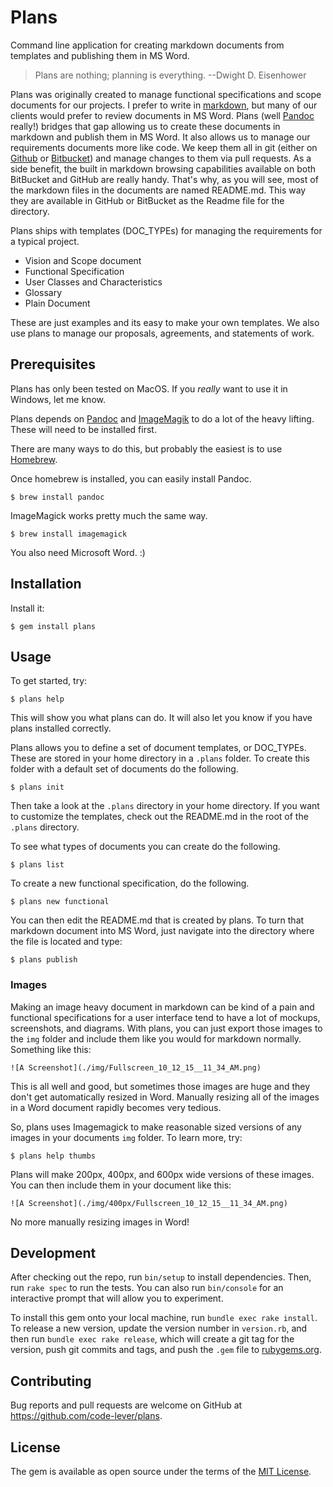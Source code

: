 # Plans

Command line application for creating markdown documents from templates and publishing them in MS Word.

> Plans are nothing; planning is everything. --Dwight D. Eisenhower

Plans was originally created to manage functional specifications and scope documents for our projects. I prefer to write in [markdown](https://daringfireball.net/projects/markdown/), but many of our clients would prefer to review documents in MS Word. Plans (well [Pandoc](http://pandoc.org) really!) bridges that gap allowing us to create these documents in markdown and publish them in MS Word. It also allows us to manage our requirements documents more like code. We keep them all in git (either on [Github](https://github.com) or [Bitbucket](https://bitbucket.org)) and manage changes to them via pull requests. As a side benefit, the built in markdown browsing capabilities available on both BitBucket and GitHub are really handy. That's why, as you will see, most of the markdown files in the documents are named README.md. This way they are available in GitHub or BitBucket as the Readme file for the directory.

Plans ships with templates (DOC_TYPEs) for managing the requirements for a typical project.

* Vision and Scope document
* Functional Specification
* User Classes and Characteristics
* Glossary
* Plain Document 

These are just examples and its easy to make your own templates. We also use plans to manage our proposals, agreements, and statements of work.

## Prerequisites

Plans has only been tested on MacOS. If you *really* want to use it in Windows, let me know.

Plans depends on [Pandoc](http://pandoc.org) and [ImageMagik](http://imagemagick.org) to do a lot of the heavy lifting. These will need to be installed first.

There are many ways to do this, but probably the easiest is to use [Homebrew](http://brew.sh).

Once homebrew is installed, you can easily install Pandoc.

    $ brew install pandoc
    
ImageMagick works pretty much the same way.

    $ brew install imagemagick

You also need Microsoft Word. :)

## Installation

Install it:

    $ gem install plans

## Usage

To get started, try:

    $ plans help
    
This will show you what plans can do. It will also let you know if you have plans installed correctly.

Plans allows you to define a set of document templates, or DOC_TYPEs. These are stored in your home directory in a `.plans` folder. To create this folder with a default set of documents do the following.

    $ plans init

Then take a look at the `.plans` directory in your home directory. If you want to customize the templates, check out the README.md in the root of the `.plans` directory.

To see what types of documents you can create do the following.

    $ plans list

To create a new functional specification, do the following.

    $ plans new functional

You can then edit the README.md that is created by plans. To turn that markdown document into MS Word, just navigate into the directory where the file is located and type:

    $ plans publish

### Images

Making an image heavy document in markdown can be kind of a pain and functional specifications for a user interface tend to have a lot of mockups, screenshots, and diagrams. With plans, you can just export those images to the `img` folder and include them like you would for markdown normally. Something like this:

    ![A Screenshot](./img/Fullscreen_10_12_15__11_34_AM.png)

This is all well and good, but sometimes those images are huge and they don't get automatically resized in Word. Manually resizing all of the images in a Word document rapidly becomes very tedious.

So, plans uses Imagemagick to make reasonable sized versions of any images in your documents `img` folder. To learn more, try:

    $ plans help thumbs

Plans will make 200px, 400px, and 600px wide versions of these images. You can then include them in your document like this:

    ![A Screenshot](./img/400px/Fullscreen_10_12_15__11_34_AM.png)

No more manually resizing images in Word!

## Development

After checking out the repo, run `bin/setup` to install dependencies. Then, run `rake spec` to run the tests. You can also run `bin/console` for an interactive prompt that will allow you to experiment.

To install this gem onto your local machine, run `bundle exec rake install`. To release a new version, update the version number in `version.rb`, and then run `bundle exec rake release`, which will create a git tag for the version, push git commits and tags, and push the `.gem` file to [rubygems.org](https://rubygems.org).

## Contributing

Bug reports and pull requests are welcome on GitHub at https://github.com/code-lever/plans.

## License

The gem is available as open source under the terms of the [MIT License](http://opensource.org/licenses/MIT).

